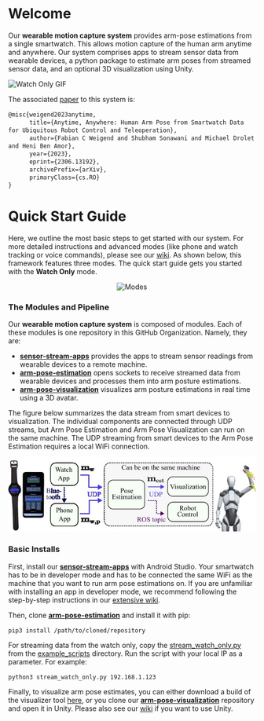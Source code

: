 # Welcome

Our __wearable motion capture system__ provides arm-pose estimations from a single smartwatch. This allows motion capture of the human arm anytime and anywhere. Our system comprises apps to stream sensor data from wearable devices, a python package to estimate arm poses from streamed sensor data, and an optional 3D visualization using Unity.

![Watch Only GIF](https://github.com/wearable-motion-capture/.github/blob/main/profile/httpdocs/watch_only.gif)

The associated [paper](https://arxiv.org/abs/2306.13192) to this system is:
```
@misc{weigend2023anytime,
      title={Anytime, Anywhere: Human Arm Pose from Smartwatch Data for Ubiquitous Robot Control and Teleoperation}, 
      author={Fabian C Weigend and Shubham Sonawani and Michael Drolet and Heni Ben Amor},
      year={2023},
      eprint={2306.13192},
      archivePrefix={arXiv},
      primaryClass={cs.RO}
}
```

# Quick Start Guide

Here, we outline the most basic steps to get started with our system. For more detailed instructions and advanced modes 
(like phone and watch tracking or voice commands), please see our [wiki](https://github.com/wearable-motion-capture/.github/wiki). As shown below, this framework features three modes. The quick start guide gets you started with the **Watch Only** mode.

<p align="center">
  <img src="https://github.com/wearable-motion-capture/.github/blob/main/profile/httpdocs/modes.gif" alt="Modes"/>
</p>

### The Modules and Pipeline

Our __wearable motion capture system__ is composed of modules. 
Each of these modules is one repository in this GitHub Organization.
Namely, they are:

* [__sensor-stream-apps__](https://github.com/wearable-motion-capture/sensor-stream-apps) provides the apps to stream sensor readings from wearable devices to a remote machine.
* [__arm-pose-estimation__](https://github.com/wearable-motion-capture/arm-pose-estimation) opens sockets to receive streamed data from wearable devices and processes them into arm posture estimations.
* [__arm-pose-visualization__](https://github.com/wearable-motion-capture/arm-pose-visualization) visualizes arm posture estimations in real time using a 3D avatar.

The figure below summarizes the data stream from smart devices to visualization. The individual components are connected through UDP streams, but Arm Pose Estimation and Arm Pose Visualization can run on the same machine. The UDP streaming from smart devices to the Arm Pose Estimation requires a local WiFi connection.

<p align="center">
  <img src="https://github.com/wearable-motion-capture/.github/blob/main/profile/httpdocs/modules.jpg" alt="Modules"/>
</p>

### Basic Installs

First, install our [__sensor-stream-apps__](https://github.com/wearable-motion-capture/sensor-stream-apps) with Android Studio. 
Your smartwatch has to be in developer mode and has to be connected the same WiFi as the machine that you want to run arm pose estimations on. 
If you are unfamiliar with installing an app in developer mode, we recommend following the step-by-step instructions in 
our [extensive wiki](https://github.com/wearable-motion-capture/.github/wiki).

Then, clone [__arm-pose-estimation__](https://github.com/wearable-motion-capture/arm-pose-estimation) and install it with pip:
```
pip3 install /path/to/cloned/repository
```
For streaming data from the watch only, copy the [stream_watch_only.py](https://github.com/wearable-motion-capture/arm-pose-estimation/blob/main/example_scripts/stream_watch_only.py) from the [example_scripts](https://github.com/wearable-motion-capture/arm-pose-estimation/tree/main/example_scripts) directory.
Run the script with your local IP as a parameter. For example:
```
python3 stream_watch_only.py 192.168.1.123
```

Finally, to visualize arm pose estimates, you can either download a build of the visualizer tool [here](https://drive.google.com/drive/folders/1DzpVi-WxWYhTzW-msOGx4AHPmHCyEV3E?usp=sharing), or you clone our [__arm-pose-visualization__](https://github.com/wearable-motion-capture/arm-pose-visualization) repository and open it in Unity.
Please also see our [wiki](https://github.com/wearable-motion-capture/.github/wiki) if you want to use Unity.
